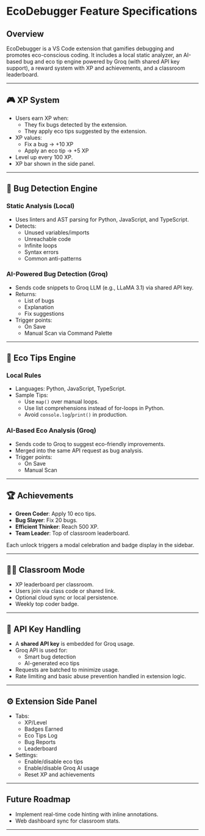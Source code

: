 # EcoDebugger Feature Specifications

## Overview
EcoDebugger is a VS Code extension that gamifies debugging and promotes eco-conscious coding. It includes a local static analyzer, an AI-based bug and eco tip engine powered by Groq (with shared API key support), a reward system with XP and achievements, and a classroom leaderboard.

---

## 🎮 XP System
- Users earn XP when:
  - They fix bugs detected by the extension.
  - They apply eco tips suggested by the extension.
- XP values:
  - Fix a bug → +10 XP
  - Apply an eco tip → +5 XP
- Level up every 100 XP.
- XP bar shown in the side panel.

---

## 🐞 Bug Detection Engine

### Static Analysis (Local)
- Uses linters and AST parsing for Python, JavaScript, and TypeScript.
- Detects:
  - Unused variables/imports
  - Unreachable code
  - Infinite loops
  - Syntax errors
  - Common anti-patterns

### AI-Powered Bug Detection (Groq)
- Sends code snippets to Groq LLM (e.g., LLaMA 3.1) via shared API key.
- Returns:
  - List of bugs
  - Explanation
  - Fix suggestions
- Trigger points:
  - On Save
  - Manual Scan via Command Palette

---

## 🌱 Eco Tips Engine

### Local Rules
- Languages: Python, JavaScript, TypeScript.
- Sample Tips:
  - Use `map()` over manual loops.
  - Use list comprehensions instead of for-loops in Python.
  - Avoid `console.log`/`print()` in production.

### AI-Based Eco Analysis (Groq)
- Sends code to Groq to suggest eco-friendly improvements.
- Merged into the same API request as bug analysis.
- Trigger points:
  - On Save
  - Manual Scan

---

## 🏆 Achievements
- **Green Coder**: Apply 10 eco tips.
- **Bug Slayer**: Fix 20 bugs.
- **Efficient Thinker**: Reach 500 XP.
- **Team Leader**: Top of classroom leaderboard.

Each unlock triggers a modal celebration and badge display in the sidebar.

---

## 👩‍🏫 Classroom Mode
- XP leaderboard per classroom.
- Users join via class code or shared link.
- Optional cloud sync or local persistence.
- Weekly top coder badge.

---

## 🔐 API Key Handling
- A **shared API key** is embedded for Groq usage.
- Groq API is used for:
  - Smart bug detection
  - AI-generated eco tips
- Requests are batched to minimize usage.
- Rate limiting and basic abuse prevention handled in extension logic.

---

## ⚙️ Extension Side Panel
- Tabs:
  - XP/Level
  - Badges Earned
  - Eco Tips Log
  - Bug Reports
  - Leaderboard
- Settings:
  - Enable/disable eco tips
  - Enable/disable Groq AI usage
  - Reset XP and achievements

---

## Future Roadmap
- Implement real-time code hinting with inline annotations.
- Web dashboard sync for classroom stats.

---
